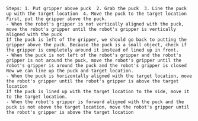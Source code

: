 
    Steps: 1. Put gripper above puck  2. Grab the puck  3. Line the puck up with the target location  4. Move the puck to the target location
    First, put the gripper above the puck.
    - When the robot's gripper is not vertically aligned with the puck, move the robot's gripper until the robot's gripper is vertically aligned with the puck
    If the puck is left of the gripper, we should go back to putting the gripper above the puck. Because the puck is a small object, check if the gripper is completely around it instead of lined up in front.
    - When the puck is not left of the robot's gripper and the robot's gripper is not around the puck, move the robot's gripper until the robot's gripper is around the puck and the robot's gripper is closed
    Now we can line up the puck and target location.
    - When the puck is horizontally aligned with the target location, move the robot's gripper until the robot's gripper is above the target location
    If the puck is lined up with the target location to the side, move it to the target location.
    - When the robot's gripper is forward aligned with the puck and the puck is not above the target location, move the robot's gripper until the robot's gripper is above the target location